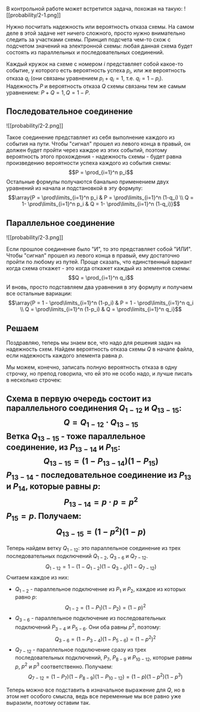 В контрольной работе может встретится задача, похожая на такую:
![[probability/2-1.png]]

Нужно посчитать надежность или вероятность отказа схемы. На самом деле в этой задаче нет ничего сложного, просто нужно внимательно следить за участками схемы. Принцип подсчета чем-то схож с подсчетом значений на электронной схемы: любая данная схема будет состоять из параллельных и последовательных соединений.

Каждый кружок на схеме с номером $i$ представляет собой какое-то событие, у которого есть вероятность успеха $p_i$, или же вероятность отказа $q_i$ (они связаны уравнением $p_i + q_i = 1$, т.е. $q_i = 1 - p_i$). Надежность $P$ и вероятность отказа $Q$ схемы связаны тем же самым уравнением: $P + Q = 1, Q = 1 - P$.
## Последовательное соединение
![[probability/2-2.png]]

Такое соединение представляет из себя выполнение каждого из события на пути. Чтобы "сигнал" прошел из левого конца в правый, он должен будет пройти через каждое из этих событий, поэтому вероятность этого прохождения - надежность схемы - будет равна произведению вероятности успеха каждого из события схемы:
$$P = \prod_{i=1}^n p_i$$
Остальные формулы получаются банально применением двух уравнений из начала и подстановкой в эту формулу:
$$\array{P = \prod\limits_{i=1}^n p_i & P = \prod\limits_{i=1}^n (1-q_i) \\ Q = 1- \prod\limits_{i=1}^n p_i & Q = 1- \prod\limits_{i=1}^n (1-q_i)}$$
## Параллельное соединение
![[probability/2-3.png]]

Если прошлое соединение было "И", то это представляет собой "ИЛИ". Чтобы "сигнал" прошел из левого конца в правый, ему достаточно пройти по любому из путей. Проще сказать, что единственный вариант когда схема откажет - это когда откажет каждый из элементов схемы:
$$Q = \prod_{i=1}^n q_i$$
И вновь, просто подставляем два уравнения в эту формулу и получаем все остальные вариации:
$$\array{P = 1 - \prod\limits_{i=1}^n (1-p_i) & P = 1 - \prod\limits_{i=1}^n q_i \\ Q = \prod\limits_{i=1}^n (1-p_i) & Q = \prod\limits_{i=1}^n q_i}$$
## Решаем
Поздравляю, теперь мы знаем все, что надо для решения задач на надежность схем.
Найдем вероятность отказа схемы $Q$ в начале файла, если надежность каждого элемента равна $p$.

Мы можем, конечно, записать полную вероятность отказа в одну строчку, но препод говорила, что ей это не особо надо, и лучше писать в несколько строчек:

Схема в первую очередь состоит из параллельного соединения $Q_{1 - 12}$ и $Q_{13-15}$:
$$Q = Q_{1-12}\cdot Q_{13-15}$$
Ветка $Q_{13-15}$ - тоже параллельное соединение, из $P_{13-14}$ и $P_{15}$:
$$Q_{13-15} = (1-P_{13-14})(1-P_{15})$$
$P_{13-14}$ - последовательное соединение из $P_{13}$ и $P_{14}$, которые равны $p$:
$$P_{13-14} = p\cdot p = p^2$$
$P_{15}=p$. Получаем:
$$Q_{13-15} = (1-p^2)(1-p)$$
---
Теперь найдем ветку $Q_{1-12}$: это параллельное соединение из трех последовательных подключений $Q_{1-2}$, $Q_{3-6}$ и $Q_{7-12}$.
$$Q_{1-12} = 1- (1-Q_{1-2})(1-Q_{3-6})(1-Q_{7-12})$$
Считаем каждое из них:
- $Q_{1-2}$ - параллельное подключение из $P_1$ и $P_2$, каждое из которых равно $p$:
$$Q_{1-2} = (1-P_1)(1-P_2) = (1-p)^2$$
- $Q_{3-6}$ - параллельное подключение из последовательных подключений $P_{3-4}$ и $P_{5-6}$. Они оба равны $p^2$, поэтому:
$$Q_{3-6} = (1-P_{3-4})(1-P_{5-6}) = (1-p^2)^2$$
- $Q_{7-12}$ - параллельное подключение сразу из трех последовательных подключений, $P_7$, $P_{8-9}$ и $P_{10-12}$, которые равны $p$, $p^2$ и $p^3$ соответственно. Получаем:
$$Q_{7-12} = (1-P_7)(1-P_{8-9})(1-P_{10-12}) = (1-p)(1-p^2)(1-p^3)$$

Теперь можно все подставить в изначальное выражение для $Q$, но в этом нет особого смысла, ведь все переменные мы все равно уже выразили, поэтому оставим так.

